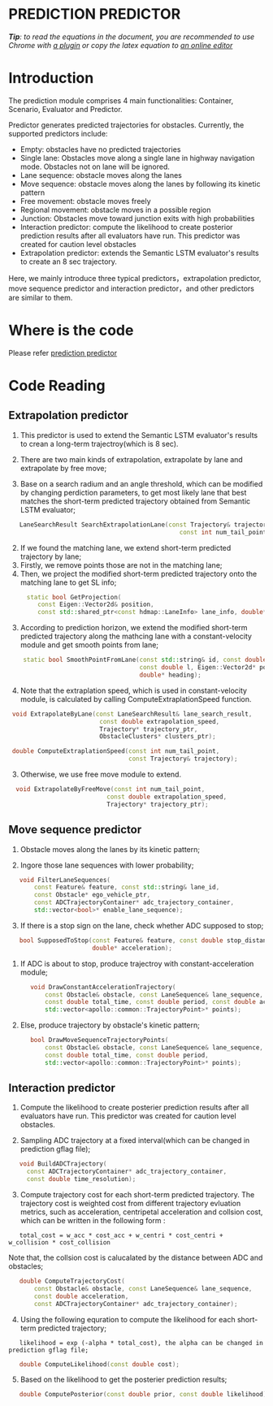 # PREDICTION PREDICTOR

_**Tip**: to read the equations in the document, you are recommended to use Chrome with [a plugin](https://chrome.google.com/webstore/detail/tex-all-the-things/cbimabofgmfdkicghcadidpemeenbffn) or copy the latex equation to [an online editor](http://www.hostmath.com/)_

# Introduction

The prediction module comprises 4 main functionalities: Container, Scenario, Evaluator and Predictor. 

Predictor generates predicted trajectories for obstacles. Currently, the supported predictors include:

- Empty: obstacles have no predicted trajectories
- Single lane: Obstacles move along a single lane in highway navigation mode. Obstacles not on lane will be ignored.
- Lane sequence: obstacle moves along the lanes
- Move sequence: obstacle moves along the lanes by following its kinetic pattern
- Free movement: obstacle moves freely
- Regional movement: obstacle moves in a possible region
- Junction: Obstacles move toward junction exits with high probabilities
- Interaction predictor: compute the likelihood to create posterior prediction results after all evaluators have run. This predictor was created for caution level obstacles
- Extrapolation predictor: extends the Semantic LSTM evaluator's results to create an 8 sec trajectory.

Here, we mainly introduce three typical predictors，extrapolation predictor, move sequence predictor and interaction predictor，and other predictors are similar to them.  

# Where is the code

Please refer [prediction predictor](https://github.com/ApolloAuto/apollo/modules/prediction/predictor)

# Code Reading

## Extrapolation predictor
1. This predictor is used to extend the Semantic LSTM evaluator's results to crean a long-term trajectroy(which is 8 sec).

2. There are two main kinds of extrapolation, extrapolate by lane and extrapolate by free move;
 1. Base on a search radium and an angle threshold, which can be modified by changing perdiction parameters, to get most likely lane that best matches the short-term predicted trajectory obtained from Semantic LSTM evaluator;
 ```cpp
    LaneSearchResult SearchExtrapolationLane(const Trajectory& trajectory,
                                                const int num_tail_point);
 ```
 2. If we found the matching lane, we extend short-term predicted trajectory by lane;
  1. Firstly, we remove points those are not in the matching lane;
  2. Then, we project the modified short-term predicted trajectory onto the matching lane to get SL info;
   ```cpp
        static bool GetProjection(
           const Eigen::Vector2d& position,
           const std::shared_ptr<const hdmap::LaneInfo> lane_info, double* s,double* l);
   ```
  3. According to prediction horizon, we extend the modified short-term predicted trajectory along the mathcing lane with a  constant-velocity module and get smooth points from lane;
   ```cpp
       static bool SmoothPointFromLane(const std::string& id, const double s,
                                       const double l, Eigen::Vector2d* point,
                                       double* heading);
   ```
  4. Note that the extraplation speed, which is used in constant-velocity module, is calculated by calling ComputeExtraplationSpeed function.
   ```cpp 
    void ExtrapolateByLane(const LaneSearchResult& lane_search_result,
                            const double extrapolation_speed,
                            Trajectory* trajectory_ptr,
                            ObstacleClusters* clusters_ptr);
   ```
   ```cpp 
    double ComputeExtraplationSpeed(const int num_tail_point,
                                    const Trajectory& trajectory);                    
   ```
 3. Otherwise, we use free move module to extend.
  ```cpp
    void ExtrapolateByFreeMove(const int num_tail_point,
                             const double extrapolation_speed,
                             Trajectory* trajectory_ptr);
  ```
## Move sequence predictor
1. Obstacle moves along the lanes by its kinetic pattern;

2. Ingore those lane sequences with lower probability;
 ```cpp  
    void FilterLaneSequences(
        const Feature& feature, const std::string& lane_id,
        const Obstacle* ego_vehicle_ptr,
        const ADCTrajectoryContainer* adc_trajectory_container,
        std::vector<bool>* enable_lane_sequence);  
 ```
3. If there is a stop sign on the lane, check whether ADC supposed to stop;
 ```cpp 
    bool SupposedToStop(const Feature& feature, const double stop_distance,
                        double* acceleration); 
 ```
 1. If ADC is about to stop, produce trajectroy with constant-acceleration module;
  ```cpp
        void DrawConstantAccelerationTrajectory(
            const Obstacle& obstacle, const LaneSequence& lane_sequence,
            const double total_time, const double period, const double acceleration,
            std::vector<apollo::common::TrajectoryPoint>* points);
  ```
 2. Else, produce trajectory by obstacle's kinetic pattern;
  ```cpp
        bool DrawMoveSequenceTrajectoryPoints(
            const Obstacle& obstacle, const LaneSequence& lane_sequence,
            const double total_time, const double period,
            std::vector<apollo::common::TrajectoryPoint>* points);  
  ```
## Interaction predictor
1. Compute the likelihood to create posterier prediction results after all evaluators have run. This predictor was created for caution level obstacles.

2. Sampling ADC trajectory at a fixed interval(which can be changed in prediction gflag file);
 ```cpp
    void BuildADCTrajectory(
      const ADCTrajectoryContainer* adc_trajectory_container,
      const double time_resolution);
 ```
3. Compute trajectory cost for each short-term predicted trajectory. The trajectory cost is weighted cost from different trajectory evluation metrics, such as acceleration, centripetal acceleration and collsion cost, which can be written in the following form : 
 ```
    total_cost = w_acc * cost_acc + w_centri * cost_centri + w_collision * cost_collision
 ```
Note that, the collsion cost is calucalated by the distance between ADC and obstacles;
 ```cpp
    double ComputeTrajectoryCost(
        const Obstacle& obstacle, const LaneSequence& lane_sequence,
        const double acceleration,
        const ADCTrajectoryContainer* adc_trajectory_container);
 ```
4. Using the following equration to compute the likelihood for each short-term predicted trajectory;

 ```
    likelihood = exp (-alpha * total_cost), the alpha can be changed in prediction gflag file;
 ```
 ```cpp
    double ComputeLikelihood(const double cost);
 ```
5. Based on the likelihood to get the posterier prediction results;
 ```cpp
    double ComputePosterior(const double prior, const double likelihood);
 ```

